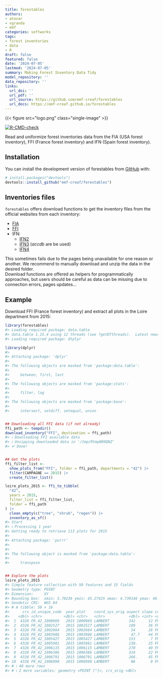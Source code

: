 ```yaml
---
title: forestables
authors:
- atovar
- vgranda
- emf
categories: softworks
tags:
- forest inventories
- data
- R
draft: false
featured: false
date: '2024-07-05'
lastmod: '2024-07-05'
summary: Making Forest Inventory Data Tidy
model_repository: ''
data_repository: ''
links:
  url_doi: ''
  url_pdf: ''
  url_source: https://github.com/emf-creaf/forestables
  url_docs: https://emf-creaf.github.io/forestables
---
```

{{< figure src="logo.png" class="single-image" >}}

[![R-CMD-check](https://github.com/emf-creaf/forestables/actions/workflows/R-CMD-check_main.yaml/badge.svg)](https://github.com/emf-creaf/forestables/actions/workflows/R-CMD-check_main.yaml)

Read and uniformize forest inventories data from the FIA (USA forest
inventory), FFI (France forest inventory) and IFN (Spain forest
inventory).

## Installation

You can install the development version of forestables from
[GitHub](https://github.com/emf-creaf/forestables) with:

``` r
# install.packages("devtools")
devtools::install_github("emf-creaf/forestables")
```

## Inventories files

`forestables` offers download functions to get the inventory files from
the official websites from each inventory:

- [FIA](https://www.fs.usda.gov/research/products/dataandtools/tools/fia-datamart)  
- [FFI](https://inventaire-forestier.ign.fr/dataifn/?lang=en)  
- IFN:
  - [IFN2](https://www.miteco.gob.es/es/biodiversidad/servicios/banco-datos-naturaleza/informacion-disponible/ifn2_descargas.html)
  - [IFN3](https://www.miteco.gob.es/es/biodiversidad/servicios/banco-datos-naturaleza/informacion-disponible/ifn3_bbdd_descargas_htm.html)
    (*accdb* are be used)
  - [IFN4](https://www.miteco.gob.es/es/biodiversidad/temas/inventarios-nacionales/inventario-forestal-nacional/cuarto_inventario.html)

This sometimes fails due to the pages being unavailable for one reason
or another. We recommend to manually download and unzip the data in the
desired folder.  
Download functions are offered as helpers for programmatically
approaches, but users should be careful as data can be missing due to
connection errors, pages updates…

## Example

Download FFI (France forest inventory) and extract all plots in the
Loire department from 2015:

``` r
library(forestables)
#> Loading required package: data.table
#> data.table 1.15.4 using 12 threads (see ?getDTthreads).  Latest news: r-datatable.com
#> Loading required package: dtplyr
```

``` r
library(dplyr)
#> 
#> Attaching package: 'dplyr'
#> 
#> The following objects are masked from 'package:data.table':
#> 
#>     between, first, last
#> 
#> The following objects are masked from 'package:stats':
#> 
#>     filter, lag
#> 
#> The following objects are masked from 'package:base':
#> 
#>     intersect, setdiff, setequal, union
```

``` r

## Downloading all FFI data (if not already)
ffi_path <- tempdir()
download_inventory("FFI", destination = ffi_path)
#> ℹ Downloading FFI available data
#> ℹ Unzipping downloaded data in '/tmp/RtmpN90QNZ'
#> ✔ Done!
```

``` r

## Get the plots
ffi_filter_list <-
  show_plots_from("FFI", folder = ffi_path, departments = "42") |>
  filter(CAMPAGNE == 2015) |>
  create_filter_list()

loire_plots_2015 <- ffi_to_tibble(
  "42",
  years = 2015,
  filter_list = ffi_filter_list,
  folder = ffi_path
) |>
  clean_empty(c("tree", "shrub", "regen")) |>
  inventory_as_sf()
#> Start
#> ℹ Processing 1 year
#> Getting ready to retrieve 113 plots for 2015
#> 
#> Attaching package: 'purrr'
#> 
#> 
#> The following object is masked from 'package:data.table':
#> 
#>     transpose
```

``` r

## Explore the plots
loire_plots_2015
#> Simple feature collection with 50 features and 15 fields
#> Geometry type: POINT
#> Dimension:     XY
#> Bounding box:  xmin: 3.70236 ymin: 45.27425 xmax: 4.739146 ymax: 46.20189
#> Geodetic CRS:  WGS 84
#> # A tibble: 50 × 16
#>      crs id_unique_code  year plot    coord_sys_orig aspect slope country dep   dep_name visite tree               understory regen   
#>    <dbl> <chr>          <dbl> <chr>   <chr>           <dbl> <int> <chr>   <chr> <chr>     <int> <list>             <list>     <list>  
#>  1  4326 FR_42_1000969   2015 1000969 LAMBERT         342      12 FR      42    Loire         1 <tibble [31 × 10]> <tibble>   <tibble>
#>  2  4326 FR_42_1002527   2015 1002527 LAMBERT         189      36 FR      42    Loire         1 <tibble [22 × 10]> <tibble>   <tibble>
#>  3  4326 FR_42_1002664   2015 1002664 LAMBERT          54      26 FR      42    Loire         1 <tibble [13 × 10]> <tibble>   <tibble>
#>  4  4326 FR_42_1003986   2015 1003986 LAMBERT          47.7    44 FR      42    Loire         1 <tibble [23 × 10]> <tibble>   <tibble>
#>  5  4326 FR_42_1005427   2015 1005427 LAMBERT         153       7 FR      42    Loire         1 <tibble [26 × 10]> <tibble>   <tibble>
#>  6  4326 FR_42_1005981   2015 1005981 LAMBERT         130.     25 FR      42    Loire         1 <tibble [27 × 10]> <tibble>   <tibble>
#>  7  4326 FR_42_1006115   2015 1006115 LAMBERT         270      40 FR      42    Loire         1 <tibble [30 × 10]> <tibble>   <tibble>
#>  8  4326 FR_42_1006386   2015 1006386 LAMBERT         324      22 FR      42    Loire         1 <tibble [14 × 10]> <tibble>   <tibble>
#>  9  4326 FR_42_1006791   2015 1006791 LAMBERT         266.     45 FR      42    Loire         1 <tibble [5 × 10]>  <tibble>   <tibble>
#> 10  4326 FR_42_1006998   2015 1006998 LAMBERT          NA       0 FR      42    Loire         1 <tibble [7 × 10]>  <tibble>   <tibble>
#> # ℹ 40 more rows
#> # ℹ 2 more variables: geometry <POINT [°]>, crs_orig <dbl>
```

